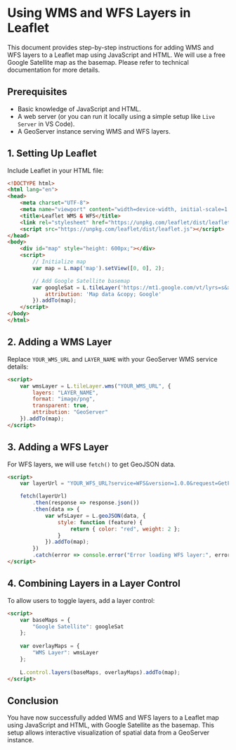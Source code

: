 # Using WMS and WFS Layers in Leaflet

This document provides step-by-step instructions for adding WMS and WFS layers to a Leaflet map using JavaScript and HTML. We will use a free Google Satellite map as the basemap. Please refer to technical documentation for more details.

## Prerequisites
- Basic knowledge of JavaScript and HTML.
- A web server (or you can run it locally using a simple setup like `Live Server` in VS Code).
- A GeoServer instance serving WMS and WFS layers.

## 1. Setting Up Leaflet
Include Leaflet in your HTML file:

```html
<!DOCTYPE html>
<html lang="en">
<head>
    <meta charset="UTF-8">
    <meta name="viewport" content="width=device-width, initial-scale=1.0">
    <title>Leaflet WMS & WFS</title>
    <link rel="stylesheet" href="https://unpkg.com/leaflet/dist/leaflet.css" />
    <script src="https://unpkg.com/leaflet/dist/leaflet.js"></script>
</head>
<body>
    <div id="map" style="height: 600px;"></div>
    <script>
        // Initialize map
        var map = L.map('map').setView([0, 0], 2);

        // Add Google Satellite basemap
        var googleSat = L.tileLayer('https://mt1.google.com/vt/lyrs=s&x={x}&y={y}&z={z}', {
            attribution: 'Map data &copy; Google'
        }).addTo(map);
    </script>
</body>
</html>
```

## 2. Adding a WMS Layer
Replace `YOUR_WMS_URL` and `LAYER_NAME` with your GeoServer WMS service details:

```html
<script>
    var wmsLayer = L.tileLayer.wms("YOUR_WMS_URL", {
        layers: "LAYER_NAME",
        format: "image/png",
        transparent: true,
        attribution: "GeoServer"
    }).addTo(map);
</script>
```

## 3. Adding a WFS Layer
For WFS layers, we will use `fetch()` to get GeoJSON data.

```html
<script>
    var layerUrl = "YOUR_WFS_URL?service=WFS&version=1.0.0&request=GetFeature&typeName=LAYER_NAME&outputFormat=application/json";

    fetch(layerUrl)
        .then(response => response.json())
        .then(data => {
            var wfsLayer = L.geoJSON(data, {
                style: function (feature) {
                    return { color: "red", weight: 2 };
                }
            }).addTo(map);
        })
        .catch(error => console.error("Error loading WFS layer:", error));
</script>
```

## 4. Combining Layers in a Layer Control
To allow users to toggle layers, add a layer control:

```html
<script>
    var baseMaps = {
        "Google Satellite": googleSat
    };
    
    var overlayMaps = {
        "WMS Layer": wmsLayer
    };
    
    L.control.layers(baseMaps, overlayMaps).addTo(map);
</script>
```

## Conclusion
You have now successfully added WMS and WFS layers to a Leaflet map using JavaScript and HTML, with Google Satellite as the basemap. This setup allows interactive visualization of spatial data from a GeoServer instance.


